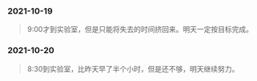 ### 2021-10-19  
> 9:00才到实验室，但是只能将失去的时间挤回来。明天一定按目标完成。

### 2021-10-20
> 8:30到实验室，比昨天早了半个小时，但是还不够，明天继续努力。

